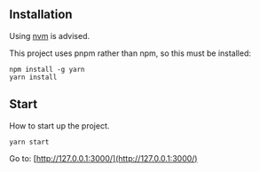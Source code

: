 ## Installation

Using [nvm](https://github.com/coreybutler/nvm-windows) is advised.

This project uses pnpm rather than npm, so this must be installed:

```
npm install -g yarn
yarn install
```

## Start

How to start up the project.

```
yarn start
```

Go to: [http://127.0.0.1:3000/](http://127.0.0.1:3000/)

